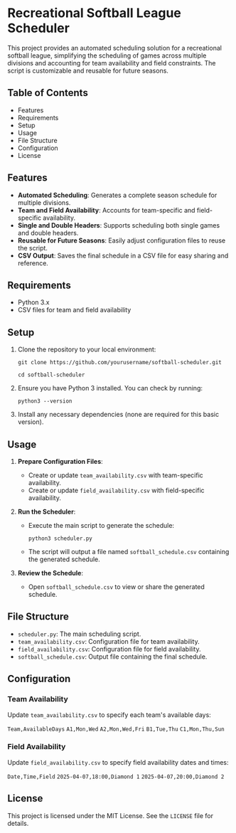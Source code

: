 Recreational Softball League Scheduler
======================================

This project provides an automated scheduling solution for a recreational softball league, simplifying the scheduling of games across multiple divisions and accounting for team availability and field constraints. The script is customizable and reusable for future seasons.

Table of Contents
-----------------

-   Features
-   Requirements
-   Setup
-   Usage
-   File Structure
-   Configuration
-   License

Features
--------

-   **Automated Scheduling**: Generates a complete season schedule for multiple divisions.
-   **Team and Field Availability**: Accounts for team-specific and field-specific availability.
-   **Single and Double Headers**: Supports scheduling both single games and double headers.
-   **Reusable for Future Seasons**: Easily adjust configuration files to reuse the script.
-   **CSV Output**: Saves the final schedule in a CSV file for easy sharing and reference.

Requirements
------------

-   Python 3.x
-   CSV files for team and field availability

Setup
-----

1.  Clone the repository to your local environment:

    `git clone https://github.com/yourusername/softball-scheduler.git`

    `cd softball-scheduler`

2.  Ensure you have Python 3 installed. You can check by running:

    `python3 --version`

3.  Install any necessary dependencies (none are required for this basic version).

Usage
-----

1.  **Prepare Configuration Files**:

    -   Create or update `team_availability.csv` with team-specific availability.
    -   Create or update `field_availability.csv` with field-specific availability.
2.  **Run the Scheduler**:

    -   Execute the main script to generate the schedule:

        `python3 scheduler.py`

    -   The script will output a file named `softball_schedule.csv` containing the generated schedule.

3.  **Review the Schedule**:

    -   Open `softball_schedule.csv` to view or share the generated schedule.

File Structure
--------------

-   `scheduler.py`: The main scheduling script.
-   `team_availability.csv`: Configuration file for team availability.
-   `field_availability.csv`: Configuration file for field availability.
-   `softball_schedule.csv`: Output file containing the final schedule.

Configuration
-------------

### Team Availability

Update `team_availability.csv` to specify each team's available days:

`Team,AvailableDays` `A1,Mon,Wed` `A2,Mon,Wed,Fri` `B1,Tue,Thu` `C1,Mon,Thu,Sun`

### Field Availability

Update `field_availability.csv` to specify field availability dates and times:

`Date,Time,Field` `2025-04-07,18:00,Diamond 1` `2025-04-07,20:00,Diamond 2`

License
-------

This project is licensed under the MIT License. See the `LICENSE` file for details.
